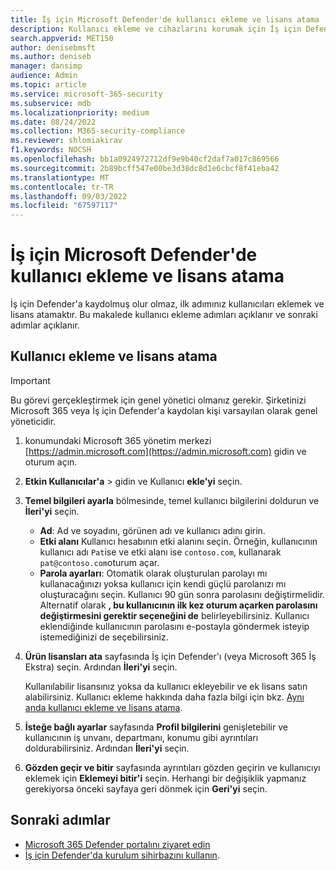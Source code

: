 ```yaml
---
title: İş için Microsoft Defender'de kullanıcı ekleme ve lisans atama
description: Kullanıcı ekleme ve cihazlarını korumak için İş için Defender lisansları atama
search.appverid: MET150
author: denisebmsft
ms.author: deniseb
manager: dansimp
audience: Admin
ms.topic: article
ms.service: microsoft-365-security
ms.subservice: mdb
ms.localizationpriority: medium
ms.date: 08/24/2022
ms.collection: M365-security-compliance
ms.reviewer: shlomiakirav
f1.keywords: NOCSH
ms.openlocfilehash: bb1a0924972712df9e9b40cf2daf7a017c869566
ms.sourcegitcommit: 2b89bcff547e00be3d38dc8d1e6cbcf8f41eba42
ms.translationtype: MT
ms.contentlocale: tr-TR
ms.lasthandoff: 09/03/2022
ms.locfileid: "67597117"
---
```

# <a name="add-users-and-assign-licenses-in-microsoft-defender-for-business"></a>İş için Microsoft Defender'de kullanıcı ekleme ve lisans atama

İş için Defender'a kaydolmuş olur olmaz, ilk adımınız kullanıcıları eklemek ve lisans atamaktır. Bu makalede kullanıcı ekleme adımları açıklanır ve sonraki adımlar açıklanır.

## <a name="add-users-and-assign-licenses"></a>Kullanıcı ekleme ve lisans atama

> [!IMPORTANT]
> Bu görevi gerçekleştirmek için genel yönetici olmanız gerekir.  Şirketinizi Microsoft 365 veya İş için Defender'a kaydolan kişi varsayılan olarak genel yöneticidir.

1. konumundaki Microsoft 365 yönetim merkezi [https://admin.microsoft.com](https://admin.microsoft.com) gidin ve oturum açın.

2. **Etkin Kullanıcılar'a** >  gidin ve Kullanıcı **ekle'yi** seçin.

3. **Temel bilgileri ayarla** bölmesinde, temel kullanıcı bilgilerini doldurun ve **İleri'yi** seçin.

   - **Ad**: Ad ve soyadını, görünen adı ve kullanıcı adını girin.
   - **Etki alanı** Kullanıcı hesabının etki alanını seçin. Örneğin, kullanıcının kullanıcı adı `Pat`ise ve etki alanı ise `contoso.com`, kullanarak `pat@contoso.com`oturum açar.
   - **Parola ayarları**: Otomatik olarak oluşturulan parolayı mı kullanacağınızı yoksa kullanıcı için kendi güçlü parolanızı mı oluşturacağını seçin. Kullanıcı 90 gün sonra parolasını değiştirmelidir. Alternatif olarak **, bu kullanıcının ilk kez oturum açarken parolasını değiştirmesini gerektir seçeneğini de** belirleyebilirsiniz. Kullanıcı eklendiğinde kullanıcının parolasını e-postayla göndermek isteyip istemediğinizi de seçebilirsiniz.

4. **Ürün lisansları ata** sayfasında İş için Defender'ı (veya Microsoft 365 İş Ekstra) seçin. Ardından **İleri'yi** seçin. 

   Kullanılabilir lisansınız yoksa da kullanıcı ekleyebilir ve ek lisans satın alabilirsiniz. Kullanıcı ekleme hakkında daha fazla bilgi için bkz. [Aynı anda kullanıcı ekleme ve lisans atama](../../admin/add-users/add-users.md).

5. **İsteğe bağlı ayarlar** sayfasında **Profil bilgilerini** genişletebilir ve kullanıcının iş unvanı, departmanı, konumu gibi ayrıntıları doldurabilirsiniz. Ardından **İleri'yi** seçin.

6. **Gözden geçir ve bitir** sayfasında ayrıntıları gözden geçirin ve kullanıcıyı eklemek için **Eklemeyi bitir'i** seçin. Herhangi bir değişiklik yapmanız gerekiyorsa önceki sayfaya geri dönmek için **Geri'yi** seçin.

## <a name="next-steps"></a>Sonraki adımlar

- [Microsoft 365 Defender portalını ziyaret edin](mdb-get-started.md)
- [İş için Defender'da kurulum sihirbazını kullanın](mdb-use-wizard.md).
